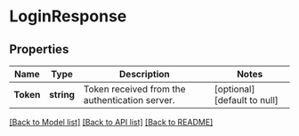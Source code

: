# LoginResponse

## Properties
Name | Type | Description | Notes
------------ | ------------- | ------------- | -------------
**Token** | **string** | Token received from the authentication server. | [optional] [default to null]

[[Back to Model list]](../README.md#documentation-for-models) [[Back to API list]](../README.md#documentation-for-api-endpoints) [[Back to README]](../README.md)


